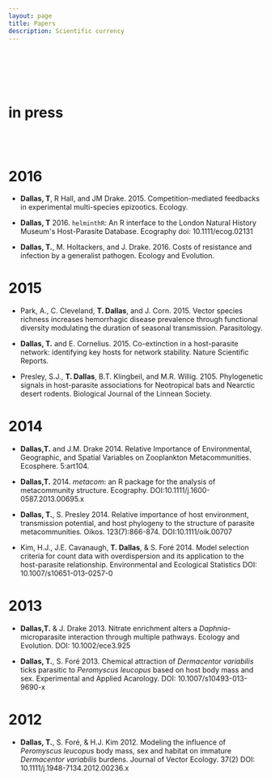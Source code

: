 ```yaml
---
layout: page
title: Papers
description: Scientific currency
---
```


<br/>
<br/>
<br/>
<br/>


<div class="pure-u-1 copy" markdown="1">


# in press

<br/>
<br/>



# 2016

+ **Dallas, T**, R Hall, and JM Drake. 2015. Competition-mediated feedbacks in experimental multi-species epizootics. Ecology. [<i class="fa fa-chrome"></i>](http://onlinelibrary.wiley.com/doi/10.1890/15-0305.1/abstract)  [<i style='color:LimeGreen' class="fa fa-file-pdf-o"></i>](Dallas2016Competition.pdf)


+ <i style="color:HotPink" class=" fa fa-unlock"></i> **Dallas, T** 2016. `helminthR`: An R interface to the London Natural History Museum's Host-Parasite Database. Ecography doi: 10.1111/ecog.02131 [<i class="fa fa-chrome"></i>](http://onlinelibrary.wiley.com/doi/10.1111/ecog.02131/pdf)  [<i style='color:LimeGreen' class="fa fa-file-pdf-o"></i>](Dallas2016helminthR.pdf)[<i style='color:Coral' class="fa fa-github-alt"></i>](https://github.com/ropensci/helminthR)

+ <i style="color:HotPink" class=" fa fa-unlock"></i> **Dallas, T.**, M. Holtackers, and J. Drake. 2016. Costs of resistance and infection by a generalist pathogen. Ecology and Evolution. [<i class="fa fa-chrome"></i>](http://onlinelibrary.wiley.com/doi/10.1002/ece3.1889/full)  [<i style='color:LimeGreen' class="fa fa-file-pdf-o"></i>](Dallas2016Costs.pdf)  [<i style='color:Violet' class="ai ai-dryad"></i>](http://dx.doi.org/10.5061/dryad.20234)


# 2015

+ Park, A., C. Cleveland, **T. Dallas**, and J. Corn. 2015. Vector species richness increases hemorrhagic disease prevalence through functional diversity modulating the duration of seasonal transmission. Parasitology. [<i class="fa fa-chrome"></i>](http://journals.cambridge.org/action/displayAbstract?fromPage=online&aid=9879478&fileId=S0031182015000578) [<i style='color:LimeGreen' class="fa fa-file-pdf-o"></i>](park2015.pdf)

+ <i style="color:HotPink" class=" fa fa-unlock"></i> **Dallas, T.** and E. Cornelius. 2015. Co-extinction in a host-parasite network: identifying key hosts for network stability. Nature Scientific Reports. [<i class="fa fa-chrome"></i>](http://www.nature.com/articles/srep13185) [<i style='color:LimeGreen' class="fa fa-file-pdf-o"></i>](fishNest2015.pdf)  [<i style='color:Indigo' class="fa fa-bullhorn"></i>](http://www.eurekalert.org/pub_releases/2015-09/uog-sec092115.php#.VgBcqm3NVjk.facebook)

+ Presley, S.J., **T. Dallas**, B.T. Klingbeil, and M.R. Willig. 2105. Phylogenetic signals in host-parasite associations for Neotropical bats and Nearctic desert rodents. Biological Journal of the Linnean Society. [<i class="fa fa-chrome"></i>](http://onlinelibrary.wiley.com/doi/10.1111/bij.12601/abstract) [<i style='color:LimeGreen' class="fa fa-file-pdf-o"></i>](phyloParasites2015.pdf)[<i style='color:Violet' class="ai ai-dryad"></i>](http://datadryad.org/resource/doi:10.5061/dryad.bp62d)



# 2014
+ <i style="color:HotPink" class=" fa fa-unlock"></i>  **Dallas,T.** and J.M. Drake 2014. Relative Importance of Environmental, Geographic, and Spatial Variables on Zooplankton Metacommunities. Ecosphere. 5:art104. [<i class="fa fa-chrome"></i>](http://www.esajournals.org/doi/full/10.1890/ES14-00071.1) [<i style='color:LimeGreen' class="fa fa-file-pdf-o"></i>](ELSmetacom.pdf)

+ <i style="color:HotPink"  class=" fa fa-unlock"></i> **Dallas,T.** 2014. _metacom_: an R package for the analysis of metacommunity structure. Ecography. DOI:10.1111/j.1600-0587.2013.00695.x [<i class="fa fa-chrome"></i>](http://onlinelibrary.wiley.com/doi/10.1111/j.1600-0587.2013.00695.x/abstract) [<i style='color:LimeGreen' class="fa fa-file-pdf-o"></i>](metacomnote.pdf)

+ **Dallas, T.**, S. Presley 2014. Relative importance of host environment, transmission potential, and host phylogeny to the structure of parasite metacommunities. Oikos. 123(7):866-874. DOI:10.1111/oik.00707 [<i class="fa fa-chrome"></i>](http://onlinelibrary.wiley.com/doi/10.1111/oik.00707/full)  [<i style='color:LimeGreen' class="fa fa-file-pdf-o"></i>](sev_metacom.pdf)

+ Kim, H.J., J.E. Cavanaugh, **T. Dallas**, & S. Foré 2014. Model selection criteria for count data with overdispersion and its application to the host-parasite relationship. Environmental and Ecological Statistics DOI: 10.1007/s10651-013-0257-0 [<i class="fa fa-chrome"></i>](http://link.springer.com/article/10.1007%2Fs10651-013-0257-0) [<i style='color:LimeGreen' class="fa fa-file-pdf-o"></i>](modselect.pdf)


# 2013

+ <i style="color:HotPink" class=" fa fa-unlock"></i> **Dallas,T.** & J. Drake 2013. Nitrate enrichment alters a _Daphnia_-microparasite interaction through multiple pathways. Ecology and Evolution. DOI: 10.1002/ece3.925 [<i class="fa fa-chrome"></i>](http://onlinelibrary.wiley.com/doi/10.1002/ece3.925/abstract") [<i style='color:LimeGreen' class="fa fa-file-pdf-o"></i>](nitrate.pdf)


+ **Dallas, T.**, S. Foré 2013. Chemical attraction of _Dermacentor variabilis_ ticks parasitic to _Peromyscus leucopus_ based on host body mass and sex. Experimental and Applied Acarology. DOI: 10.1007/s10493-013-9690-x [<i class="fa fa-chrome"></i>](http://www.springerlink.com/openurl.asp?genre=article&id=doi:10.1007/s10493-013-9690-x) [<i style='color:LimeGreen' class="fa fa-file-pdf-o"></i>](chemattract.pdf)


# 2012
+ <i style="color:HotPink"  class=" fa fa-unlock"></i> **Dallas, T.**, S. Foré, & H.J. Kim 2012. Modeling the influence of _Peromyscus leucopus_ body mass, sex and habitat on immature _Dermacentor variabilis_ burdens. Journal of Vector Ecology. 37(2) DOI: 10.1111/j.1948-7134.2012.00236.x [<i class="fa fa-chrome"></i>](http://onlinelibrary.wiley.com/doi/10.1111/j.1948-7134.2012.00236.x/full) [<i style='color:LimeGreen' class="fa fa-file-pdf-o"></i>](pldvfield.pdf)


</div>
